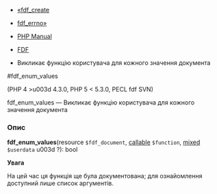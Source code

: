 - [«fdf_create](function.fdf-create.md)
- [fdf_errno»](function.fdf-errno.md)

- [PHP Manual](index.md)
- [FDF](ref.fdf.md)
- Викликає функцію користувача для кожного значення документа

#fdf_enum_values

(PHP 4 \>u003d 4.3.0, PHP 5 \< 5.3.0, PECL fdf SVN)

fdf_enum_values — Викликає функцію користувача для кожного значення
документа

### Опис

**fdf_enum_values**(resource `$fdf_document`,
[callable](language.types.callable.md) `$function`,
[mixed](language.types.declarations.md#language.types.declarations.mixed)
`$userdata` u003d ?): bool

**Увага**

На цей час ця функція ще була документована; для
ознайомлення доступний лише список аргументів.
